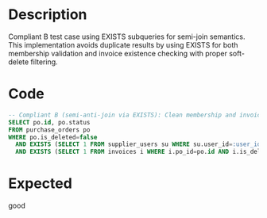 # Description
Compliant B test case using EXISTS subqueries for semi-join semantics. This implementation avoids duplicate results by using EXISTS for both membership validation and invoice existence checking with proper soft-delete filtering.

# Code
```sql
-- Compliant B (semi-anti-join via EXISTS): Clean membership and invoice validation
SELECT po.id, po.status
FROM purchase_orders po
WHERE po.is_deleted=false
  AND EXISTS (SELECT 1 FROM supplier_users su WHERE su.user_id=:user_id AND su.supplier_id=po.supplier_id)
  AND EXISTS (SELECT 1 FROM invoices i WHERE i.po_id=po.id AND i.is_deleted=false AND i.total>0);
```

# Expected
good